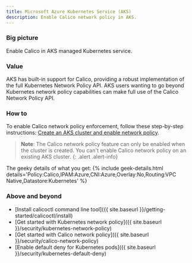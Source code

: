 ```yaml
---
title: Microsoft Azure Kubernetes Service (AKS)
description: Enable Calico network policy in AKS.
---
```


### Big picture

Enable Calico in AKS managed Kubernetes service.

### Value

AKS has built-in support for Calico, providing a robust implementation of the full Kubernetes Network Policy API. AKS users wanting to go beyond Kubernetes network policy capabilities can make full use of the Calico Network Policy API. 

### How to

To enable Calico network policy enforcement, follow these step-by-step instructions: 
[Create an AKS cluster and enable network policy](https://docs.microsoft.com/en-us/azure/aks/use-network-policies).

> **Note**: The Calico network policy feature can only be enabled when the cluster is created. You can't enable Calico network policy on an existing AKS cluster.
{: .alert .alert-info}

The geeky details of what you get:
{% include geek-details.html details='Policy:Calico,IPAM:Azure,CNI:Azure,Overlay:No,Routing:VPC Native,Datastore:Kubernetes' %}

### Above and beyond

- [Install calicoctl command line tool]({{ site.baseurl }}/getting-started/calicoctl/install)
- [Get started with Kubernetes network policy]({{ site.baseurl }}/security/kubernetes-network-policy)
- [Get started with Calico network policy]({{ site.baseurl }}/security/calico-network-policy)
- [Enable default deny for Kubernetes pods]({{ site.baseurl }}/security/kubernetes-default-deny)
